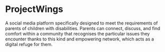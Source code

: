 # ProjectWings
A social media platform specifically designed to meet the requirements of parents of children with disabilities. Parents can connect, discuss, and find comfort within a community that recognises the particular issues they encounter thanks to this kind and empowering network, which acts as a digital refuge for them.
